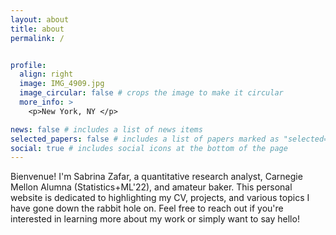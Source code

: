 ```yaml
---
layout: about
title: about
permalink: /


profile:
  align: right
  image: IMG_4909.jpg
  image_circular: false # crops the image to make it circular
  more_info: >
    <p>New York, NY </p>

news: false # includes a list of news items
selected_papers: false # includes a list of papers marked as "selected={true}"
social: true # includes social icons at the bottom of the page
---
```


Bienvenue! I'm Sabrina Zafar, a quantitative research analyst, Carnegie Mellon Alumna (Statistics+ML'22), and amateur baker. This personal website is dedicated to highlighting  my CV, projects, and various topics I have gone down the rabbit hole on. Feel free to reach out if you're interested in learning more about my work or simply want to say hello! 
